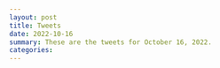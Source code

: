 ```yaml
---
layout: post
title: Tweets
date: 2022-10-16
summary: These are the tweets for October 16, 2022.
categories:
---
```


